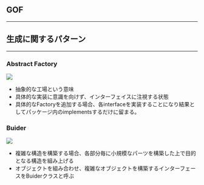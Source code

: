 ## GOF
---

## 生成に関するパターン
---
### Abstract Factory

![](https://designpatternsphp.readthedocs.io/ja/latest/_images/uml13.png)

- 抽象的な工場という意味
- 具体的な実装に意識を向けず、インターフェイスに注視する状態
- 具体的なFactoryを追加する場合、各interfaceを実装することになり結果としてパッケージ内のimplementsするだけに留まる。

### Buider

![](https://designpatternsphp.readthedocs.io/ja/latest/_images/uml14.png)

- 複雑な構造を構築する場合、各部分毎に小規模なパーツを構築した上で目的となる構造を組み上げる
- オブジェクトを組み合わせ、複雑なオブジェクトを構築するインターフェースをBuiderクラスと呼ぶ